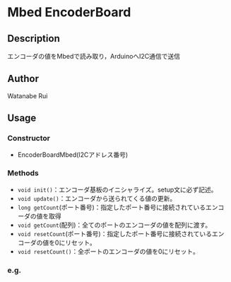 # Mbed EncoderBoard

## Description

エンコーダの値をMbedで読み取り，ArduinoへI2C通信で送信

## Author
Watanabe Rui

## Usage

### Constructor
* EncoderBoardMbed(I2Cアドレス番号)

### Methods
* `void init()`：エンコーダ基板のイニシャライズ。setup文に必ず記述。
* `void update()`：エンコーダから送られてくる値の更新。
* `long getCount`(ポート番号)：指定したポート番号に接続されているエンコーダの値を取得
* `void getCount`(配列)：全てのポートのエンコーダの値を配列に渡す。
* `void resetCount`(ポート番号)：指定したポート番号に接続されているエンコーダの値を0にリセット。
* `void resetCount()`：全ポートのエンコーダの値を0にリセット。

### e.g.



